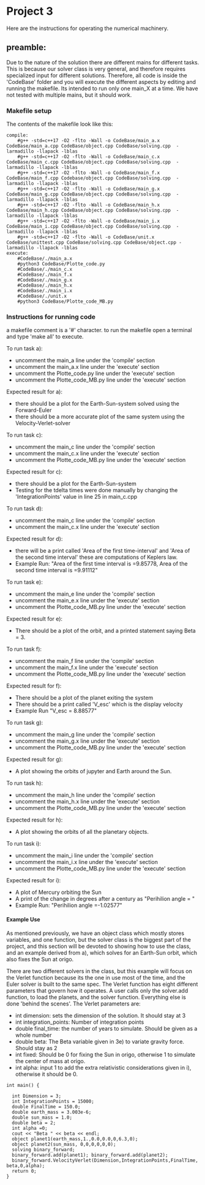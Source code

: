 # Project 3

Here are the instructions for operating the numerical machinery.

## preamble:
Due to the nature of the solution there are different mains for different tasks. This is because our solver class is very general, and therefore requires specialized input for different solutions. Therefore, all code is inside the 'CodeBase' folder and you will execute the different aspects by editing and running the makefile. Its intended to run only one main_X at a time. We have not tested with multiple mains, but it should work.

### Makefile setup
The contents of the makefile look like this:
```
compile:
  	#g++ -std=c++17 -O2 -flto -Wall -o CodeBase/main_a.x CodeBase/main_a.cpp CodeBase/object.cpp CodeBase/solving.cpp  -larmadillo -llapack -lblas
	#g++ -std=c++17 -O2 -flto -Wall -o CodeBase/main_c.x CodeBase/main_c.cpp CodeBase/object.cpp CodeBase/solving.cpp  -larmadillo -llapack -lblas
	#g++ -std=c++17 -O2 -flto -Wall -o CodeBase/main_f.x CodeBase/main_f.cpp Codebase/object.cpp CodeBase/solving.cpp  -larmadillo -llapack -lblas
	#g++ -std=c++17 -O2 -flto -Wall -o CodeBase/main_g.x CodeBase/main_g.cpp CodeBase/object.cpp CodeBase/solving.cpp  -larmadillo -llapack -lblas
	#g++ -std=c++17 -O2 -flto -Wall -o CodeBase/main_h.x CodeBase/main_h.cpp CodeBase/object.cpp CodeBase/solving.cpp  -larmadillo -llapack -lblas
	#g++ -std=c++17 -O2 -flto -Wall -o CodeBase/main_i.x CodeBase/main_i.cpp CodeBase/object.cpp CodeBase/solving.cpp  -larmadillo -llapack -lblas
	#g++ -std=c++17 -O2 -flto -Wall -o CodeBase/unit.x CodeBase/unittest.cpp CodeBase/solving.cpp CodeBase/object.cpp -larmadillo -llapack -lblas
execute:
	#CodeBase/./main_a.x
	#python3 CodeBase/Plotte_code.py
	#CodeBase/./main_c.x
	#CodeBase/./main_f.x
	#CodeBase/./main_g.x
	#CodeBase/./main_h.x
	#CodeBase/./main_i.x
	#CodeBase/./unit.x
	#python3 CodeBase/Plotte_code_MB.py
```
### Instructions for running code
a makefile comment is a '#' character. to run the makefile open a terminal and type 'make all' to execute.

To run task a):
  - uncomment the main_a line under the 'compile' section
  - uncomment the main_a.x line under the 'execute' section
  - uncomment the Plotte_code.py line under the 'execute' section
  - uncomment the Plotte_code_MB.py line under the 'execute' section

Expected result for a):
 - there should be a plot for the Earth-Sun-system solved using the Forward-Euler
 - there should be a more accurate plot of the same system using the Velocity-Verlet-solver


To run task c):
  - uncomment the main_c line under the 'compile' section
  - uncomment the main_c.x line under the 'execute' section
  - uncomment the Plotte_code_MB.py line under the 'execute' section

Expected result for c):
 - there should be a plot for the Earth-Sun-system
 - Testing for the tdelta times were done manually by changing the 'IntegrationPoints' value in line 25 in main_c.cpp


To run task d):
  - uncomment the main_c line under the 'compile' section
  - uncomment the main_c.x line under the 'execute' section

Expected result for d):
- there will be a print called 'Area of the first time-interval' and 'Area of the second time interval' these are computations of Keplers law.
- Example Run: "Area of the first time interval is =9.85778, Area of the second time interval is =9.91112"


To run task e):
  - uncomment the main_e line under the 'compile' section
  - uncomment the main_e.x line under the 'execute' section
  - uncomment the Plotte_code_MB.py line under the 'execute' section

Expected result for e):
  - There should be a plot of the orbit, and a printed statement saying Beta = 3.


To run task f):
  - uncomment the main_f line under the 'compile' section
  - uncomment the main_f.x line under the 'execute' section
  - uncomment the Plotte_code_MB.py line under the 'execute' section

Expected result for f):
- There should be a plot of the planet exiting the system
- There should be a print called 'V_esc' which is the display velocity  
- Example Run "V_esc = 8.88577"


To run task g):
  - uncomment the main_g line under the 'compile' section
  - uncomment the main_g.x line under the 'execute' section
  - uncomment the Plotte_code_MB.py line under the 'execute' section

Expected result for g):
  - A plot showing the orbits of jupyter and Earth around the Sun.


To run task h):
  - uncomment the main_h line under the 'compile' section
  - uncomment the main_h.x line under the 'execute' section
  - uncomment the Plotte_code_MB.py line under the 'execute' section

Expected result for h):
  -  A plot showing the orbits of all the planetary objects.


To run task i):
  - uncomment the main_i line under the 'compile' section
  - uncomment the main_i.x line under the 'execute' section
  - uncomment the Plotte_code_MB.py line under the 'execute' section

Expected result for i):
  - A plot of Mercury orbiting the Sun
  - A print of the change in degrees after a century as "Perihilion angle = "
  - Example Run: "Perihilion angle =-1.02577"

#### Example Use
As mentioned previously, we have an object class which mostly stores variables, and one function, but the solver class is the biggest part of the project, and this section will be devoted to showing how to use the class, and an example derived from a), which solves for an Earth-Sun orbit, which also fixes the Sun at origo.

There are two different solvers in the class, but this example will focus on the Verlet function because its the one in use most of the time, and the Euler solver is built to the same spec. The Verlet function has eight different parameters that govern how it operates. A user calls only the solver.add function, to load the planets, and the solver function. Everything else is done 'behind the scenes'. The Verlet parameters are:
- int dimension: sets the dimension of the solution. It should stay at 3
- int integration_points: Number of integration points
- double final_time: the number of years to simulate. Should be given as a whole number
- double beta: The Beta variable given in 3e) to variate gravity force. Should stay as 2
- int fixed: Should be 0 for fixing the Sun in origo, otherwise 1 to simulate the center of mass at origo.
- int alpha: input 1 to add the extra relativistic considerations given in i), otherwise it should be 0.

```
int main() {

  int Dimension = 3;
  int IntegrationPoints = 15000;
  double FinalTime = 150.0;
  double earth_mass = 3.003e-6;
  double sun_mass = 1.0;
  double beta = 2;
  int alpha =0;
  cout << "Beta " << beta << endl;
  object planet1(earth_mass,1.,0.0,0.0,0,6.3,0);
  object planet2(sun_mass, 0,0,0,0,0,0);
  solving binary_forward;
  binary_forward.add(planet1); binary_forward.add(planet2);
  binary_forward.VelocityVerlet(Dimension,IntegrationPoints,FinalTime, beta,0,alpha);
  return 0;
}


```
